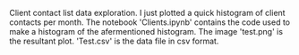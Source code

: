 Client contact list data exploration. I just plotted a quick histogram of client contacts per month. The notebook 'Clients.ipynb' contains the code used to make a histogram of the afermentioned histogram. The image 'test.png' is the resultant plot. 'Test.csv' is the data file in csv format. 
